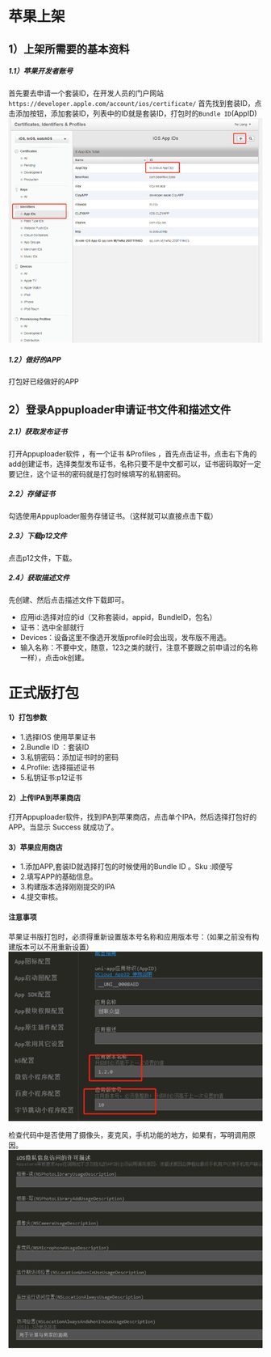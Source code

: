 # 苹果上架

## 1）上架所需要的基本资料
##### 1.1）苹果开发者账号
首先要去申请一个套装ID，在开发人员的门户网站 `https://developer.apple.com/account/ios/certificate/` 首先找到套装ID，点击添加按钮，添加套装ID，列表中的ID就是套装ID，打包时的`Bundle ID`(AppID)
![输入图片说明](../images/uni-app/苹果上架-1.png "苹果上架.png")

##### 1.2）做好的APP
打包好已经做好的APP

## 2）登录Appuploader申请证书文件和描述文件
##### 2.1）获取发布证书
打开Appuploader软件 ，有一个证书 &Profiles ，首先点击证书，点击右下角的add创建证书，选择类型发布证书，名称只要不是中文都可以，证书密码取好一定要记住，这个证书的密码就是打包时候填写的私钥密码。

##### 2.2）存储证书
勾选使用Appuploader服务存储证书。（这样就可以直接点击下载）

##### 2.3）下载p12文件
点击p12文件，下载。

##### 2.4）获取描述文件
先创建、然后点击描述文件下载即可。
- 应用id:选择对应的id（又称套装id，appid，BundleID，包名）
- 证书：选中全部就行
- Devices：设备这里不像选开发版profile时会出现，发布版不用选。
- 输入名称：不要中文，随意，123之类的就行，注意不要跟之前申请过的名称一样），点击ok创建。


# 正式版打包

#### 1）打包参数

- 1.选择IOS 使用苹果证书
- 2.Bundle ID ：套装ID
- 3.私钥密码：添加证书时的密码
- 4.Profile: 选择描述证书
- 5.私钥证书:p12证书


#### 2）上传IPA到苹果商店
打开Appuploader软件，找到IPA到苹果商店，点击单个IPA，然后选择打包好的APP。当显示 Success 就成功了。

#### 3）苹果应用商店

- 1.添加APP,套装ID就选择打包的时候使用的Bundle ID 。Sku :顺便写
- 2.填写APP的基础信息。
- 3.构建版本选择刚刚提交的IPA
- 4.提交审核。


#### 注意事项
苹果证书版打包时，必须得重新设置版本号名称和应用版本号：（如果之前没有构建版本可以不用重新设置）
![输入图片说明](../images/uni-app/苹果上架-2.png "苹果上架.png")

检查代码中是否使用了摄像头，麦克风，手机功能的地方，如果有，写明调用原因。
![输入图片说明](../images/uni-app/苹果上架-3.png "苹果上架.png")